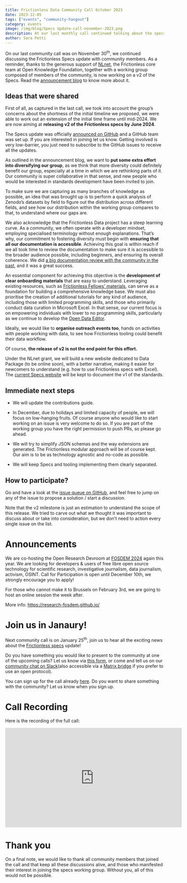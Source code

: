 ```yaml
---
title: Frictionless Data Community Call October 2023
date: 2023-12-05
tags: ["events", "community-hangout"]
category: events
image: /img/blog/Specs Update-call-november-2023.png
description: At our last monthly call continued talking about the specs update...
author: Sara Petti
---
```


On our last community call was on November 30<sup>th</sup>, we continued discussing the Frictionless Specs update with community members. As a reminder, thanks to the generous support of [NLnet](https://nlnet.nl/), the Frictionless core team at Open Knowledge Foundation, together with a working group composed of members of the community, is now working on a v2 of the Specs. Read the [announcement blog](https://frictionlessdata.io/blog/2023/11/15/frictionless-specs-update/) to know more about it.

## Ideas that were shared

First of all, as captured in the last call, we took into account the group’s concerns about the shortness of the initial timeline we proposed, we were able to work out an extension of the initial time frame until mid-2024. We are now aiming at **releasing v2 of the Frictionless specs by June 2024**.

The Specs update was officially [announced on GitHub](https://github.com/frictionlessdata/specs/issues/854) and a GitHub team was set up. If you are interested in joining let us know. Getting involved is very low-barrier, you just need to subscribe to the GitHub issues to receive all the updates.

As outlined in the announcement blog, we want to **put some extra effort into diversifying our group**, as we think that more diversity could definitely benefit our group, especially at a time in which we are rethinking parts of it. Our community is super collaborative in that sense, and new people who would be interested in standards development have been invited to join.

To make sure we are capturing as many branches of knowledge as possible, an idea that was brought up is to perform a quick analysis of Zenodo’s datasets by field to figure out the distribution across different fields, and see how our distribution within the working group compares to that, to understand where our gaps are.

We also acknowledge that the Frictionless Data project has a steep learning curve. As a community, we often operate with a developer mindset, employing specialised terminology without enough explanations. That’s why, our commitment to fostering diversity must begin with **ensuring that all our documentation is accessible**. Achieving this goal is within reach if we all took time to review the documentation to make sure it is accessible to the broader audience possible, including beginners, and ensuring its overall coherence. We did [a big documentation review with the community in the past](https://frictionlessdata.io/blog/2021/04/14/new-data-documentation-portal/#so-what-s-new), and it was a great success.

An essential component for achieving this objective is the **development of clear onboarding materials** that are easy to understand. Leveraging existing resources, such as [Frictionless Fellows' materials](https://fellows.frictionlessdata.io/), can serve as a foundation for building a comprehensive knowledge base. We must also prioritise the creation of additional tutorials for any kind of audience, including those with limited programming skills, and those who primarily conduct data curation in Microsoft Excel. In that sense, our current focus is on empowering individuals with lower to no programming skills, particularly as we continue to develop the [Open Data Editor](https://blog.okfn.org/2023/10/04/introducing-open-data-editor-beta-towards-a-no-code-data-app-for-everyone/#:~:text=Frictionless%20Data%20has%20long%20been,management%2C%20validation%2C%20and%20sharing.).

Ideally, we would like to **organise outreach events too**, hands on activities with people working with data, to see how Frictionless tooling could benefit their data workflow.

Of course, **the release of v2 is not the end point for this effort.**

Under the NLnet grant, we will build a new website dedicated to Data Package (to be online soon), with a better narrative, making it easier for newcomers to understand (e.g. how to use Frictionless specs with Excel). The [current Specs website](https://specs.frictionlessdata.io/) will be kept to document the v1 of the standards.

## Immediate next steps

- We will update the contributions guide.

- In December, due to holidays and limited capacity of people, we will focus on low-hanging fruits. Of course anyone who would like to start working on an issue is very welcome to do so. If you are part of the working group you have the right permission to push PRs, so please go ahead.

- We will try to simplify JSON schemas and the way extensions are generated. The Frictionless modular approach will be of course kept. Our aim is to be as technology agnostic and no-code as possible.

- We will keep Specs and tooling implementing them clearly separated.

## How to participate?

Go and have a look at the [issue queue on GitHub](https://github.com/frictionlessdata/specs/milestone/6), and feel free to jump on any of the issue to propose a solution / start a discussion.

Note that the v2 milestone is just an estimation to understand the scope of this release. We tried to carve out what we thought it was important to discuss about or take into consideration, but we don’t need to action every single issue on the list.

# Announcements

We are co-hosting the Open Research Devroom at [FOSDEM 2024](https://fosdem.org/) again this year. We are looking for developers & users of free libre open source technology for scientific research, investigative journalism, data journalism, activism, OSINT.
Call for Participation is open until December 10th, we strongly encourage you to apply!

For those who cannot make it to Brussels on February 3rd, we are going to host an online session the week after.

More info: https://research-fosdem.github.io/

# Join us in Janaury!

Next community call is on January 25<sup>th</sup>, join us to hear all the exciting news about the [Frictionless specs](https://specs.frictionlessdata.io/) update!

Do you have something you would like to present to the community at one of the upcoming calls? Let us know via [this form](https://forms.gle/AWpbxyiGESNSUFK2A), or come and tell us on our [community chat on Slack](https://join.slack.com/t/frictionlessdata/shared_invite/zt-17kpbffnm-tRfDW_wJgOw8tJVLvZTrBg)(also accessible via a [Matrix bridge](https://matrix.to/#/#frictionlessdata:matrix.okfn.org) if you prefer to use an open protocol).

You can sign up for the call already [here](https://docs.google.com/forms/d/e/1FAIpQLSeuNCopxXauMkrWvF6VHqOyHMcy54SfNDOseVXfWRQZWkvqjQ/viewform?usp=sf_link). Do you want to share something with the community? Let us know when you sign up.

# Call Recording

Here is the recording of the full call:

<iframe width="560" height="315" src="https://www.youtube.com/embed/MKFuLqyc414?si=BGEiBzaHRXHQXaJJ" title="YouTube video player" frameborder="0" allow="accelerometer; autoplay; clipboard-write; encrypted-media; gyroscope; picture-in-picture; web-share" allowfullscreen></iframe>

# Thank you

On a final note, we would like to thank all community members that joined the call and that keep all these discussions alive, and those who manifested their interest in joining the specs working group. Without you, all of this would not be possible.
